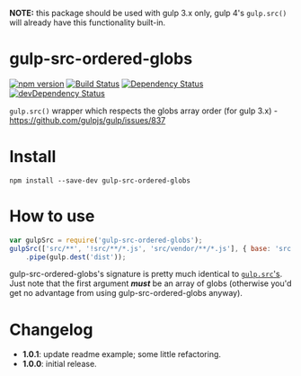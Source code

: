 **NOTE:** this package should be used with gulp 3.x only, gulp 4's `gulp.src()` will already have this functionality built-in.

# gulp-src-ordered-globs
[![npm version](http://img.shields.io/npm/v/gulp-src-ordered-globs.svg)](https://npmjs.org/package/gulp-src-ordered-globs)
[![Build Status](http://img.shields.io/travis/UltCombo/gulp-src-ordered-globs.svg)](https://travis-ci.org/UltCombo/gulp-src-ordered-globs)
[![Dependency Status](http://img.shields.io/david/UltCombo/gulp-src-ordered-globs.svg)](https://david-dm.org/UltCombo/gulp-src-ordered-globs)
[![devDependency Status](http://img.shields.io/david/dev/UltCombo/gulp-src-ordered-globs.svg)](https://david-dm.org/UltCombo/gulp-src-ordered-globs#info=devDependencies)

`gulp.src()` wrapper which respects the globs array order (for gulp 3.x) - https://github.com/gulpjs/gulp/issues/837

# Install

```
npm install --save-dev gulp-src-ordered-globs
```

# How to use

```js
var gulpSrc = require('gulp-src-ordered-globs');
gulpSrc(['src/**', '!src/**/*.js', 'src/vendor/**/*.js'], { base: 'src' })
	.pipe(gulp.dest('dist'));
```

gulp-src-ordered-globs's signature is pretty much identical to [`gulp.src`'s](https://github.com/gulpjs/gulp/blob/master/docs/API.md#gulpsrcglobs-options). Just note that the first argument ***must*** be an array of globs (otherwise you'd get no advantage from using gulp-src-ordered-globs anyway).

# Changelog

- **1.0.1**: update readme example; some little refactoring.
- **1.0.0**: initial release.
